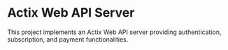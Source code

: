 # Actix Web API Server

This project implements an Actix Web API server providing authentication, subscription, and payment functionalities.